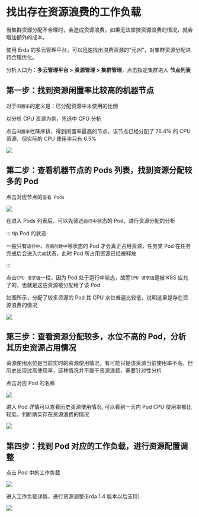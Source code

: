 # 找出存在资源浪费的工作负载

当集群资源分配不合理时，会造成资源浪费，如果无法掌控资源浪费的情况，就会增加额外的成本。

使用 Erda 的多云管理平台，可以迅速找出浪费资源的"元凶"，对集群资源分配进行合理优化。

分析入口为：**多云管理平台 > 资源管理 > 集群管理**，点击指定集群进入 **节点列表**

## 第一步：找到资源闲置率比较高的机器节点

对于`闲置率`的定义是：已分配资源中未使用的比例

以分析 CPU 资源为例，先选中 CPU 分析

点击`闲置率`栏降序排，得到闲置率最高的节点，该节点已经分配了 76.4% 的 CPU 资源，但实际的 CPU 使用率只有 6.5%

![](https://terminus-paas.oss-cn-hangzhou.aliyuncs.com/paas-doc/2021/09/27/ee9b9b07-cbac-4829-98be-ed0708124c55.png)


## 第二步：查看机器节点的 Pods 列表，找到资源分配较多的 Pod

点击对应节点的`查看 Pods`

![](https://terminus-paas.oss-cn-hangzhou.aliyuncs.com/paas-doc/2021/09/27/d2a077dc-9f56-4e9b-8ed3-1df80fe1c437.png)

在进入 Pods 列表后，可以先筛选`运行中`状态的 Pod，进行资源分配的分析

::: tip Pod 的状态

一般只有`运行中`、`容器创建中`等状态的 Pod 才会真正占用资源，任务类 Pod 在任务完成后会进入`完成`状态，此时 Pod 所占用资源已经被释放

:::

点击`CPU 请求值`一栏，因为 Pod 处于运行中状态，故而`CPU 请求值`是被 K8S 应允了的，也就是这些资源被分配给了该 Pod

如图所示，分配了较多资源的 Pod 其 CPU 水位普遍比较低，说明这里是存在资源浪费的情况

![](https://terminus-paas.oss-cn-hangzhou.aliyuncs.com/paas-doc/2021/09/27/98b2facc-c98f-49ec-b521-57467e1e6828.png)

## 第三步：查看资源分配较多，水位不高的 Pod，分析其历史资源占用情况

资源使用水位是当前实时的资源使用情况，有可能只是该资源当前使用率不高，但历史出现过高使用率，这种情况并不属于资源浪费，需要针对性分析

点击对应 Pod 的名称

![](https://terminus-paas.oss-cn-hangzhou.aliyuncs.com/paas-doc/2021/09/27/90b1865a-1a0d-4d66-be0f-0ae10ce15924.png)

进入 Pod 详情可以查看历史资源使用情况, 可以看到一天内 Pod CPU 使用率都比较低，判断确实存在资源浪费的情况

![](https://terminus-paas.oss-cn-hangzhou.aliyuncs.com/paas-doc/2021/09/27/66b3c5ff-74a5-42da-bc6e-01aa2c6162e8.png)

## 第四步：找到 Pod 对应的工作负载，进行资源配置调整

点击 Pod 中的工作负载

![](https://terminus-paas.oss-cn-hangzhou.aliyuncs.com/paas-doc/2021/09/27/e59fc2aa-d480-48a8-b39c-42f42ba281d4.png)

进入工作负载详情，进行资源调整(Erda 1.4 版本以后支持)

![](https://terminus-paas.oss-cn-hangzhou.aliyuncs.com/paas-doc/2021/09/27/ef8d9108-853a-4c10-8ab6-80b9ff02088d.png)
